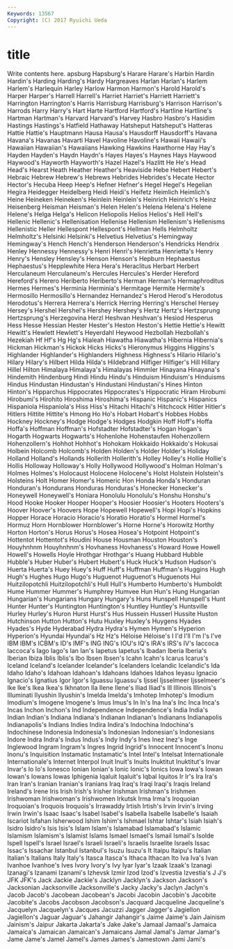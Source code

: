 ```yaml
---
Keywords: 13567 
Copyright: (C) 2017 Ryuichi Ueda
---
```


# title

Write contents here.
apsburg Hapsburg's Harare Harare's Harbin Hardin Hardin's Harding
Harding's Hardy Hargreaves Harlan Harlan's Harlem Harlem's Harlequin Harley Harlow
Harmon Harmon's Harold Harold's Harper Harper's Harrell Harrell's Harriet Harriet's
Harriett Harriett's Harrington Harrington's Harris Harrisburg Harrisburg's Harrison Harrison's Harrods
Harry Harry's Hart Harte Hartford Hartford's Hartline Hartline's Hartman Hartman's
Harvard Harvard's Harvey Hasbro Hasbro's Hasidim Hastings Hastings's Hatfield Hathaway
Hatsheput Hatsheput's Hatteras Hattie Hattie's Hauptmann Hausa Hausa's Hausdorff Hausdorff's
Havana Havana's Havanas Havarti Havel Havoline Havoline's Hawaii Hawaii's Hawaiian
Hawaiian's Hawaiians Hawking Hawkins Hawthorne Hay Hay's Hayden Hayden's Haydn
Haydn's Hayes Hayes's Haynes Hays Haywood Haywood's Hayworth Hayworth's Hazel
Hazel's Hazlitt He He's Head Head's Hearst Heath Heather Heather's
Heaviside Hebe Hebert Hebert's Hebraic Hebrew Hebrew's Hebrews Hebrides Hebrides's
Hecate Hector Hector's Hecuba Heep Heep's Hefner Hefner's Hegel Hegel's
Hegelian Hegira Heidegger Heidelberg Heidi Heidi's Heifetz Heimlich Heimlich's Heine
Heineken Heineken's Heinlein Heinlein's Heinrich Heinrich's Heinz Heisenberg Heisman Heisman's
Helen Helen's Helena Helena's Helene Helene's Helga Helga's Helicon Heliopolis
Helios Helios's Hell Hell's Hellenic Hellenic's Hellenisation Hellenise Hellenism Hellenism's
Hellenisms Hellenistic Heller Hellespont Hellespont's Hellman Hells Helmholtz Helmholtz's Helsinki
Helsinki's Helvetius Helvetius's Hemingway Hemingway's Hench Hench's Henderson Henderson's Hendricks
Hendrix Henley Hennessy Hennessy's Henri Henri's Henrietta Henrietta's Henry Henry's
Hensley Hensley's Henson Henson's Hepburn Hephaestus Hephaestus's Hepplewhite Hera Hera's
Heraclitus Herbart Herbert Herculaneum Herculaneum's Hercules Hercules's Herder Hereford Hereford's
Herero Heriberto Heriberto's Herman Herman's Hermaphroditus Hermes Hermes's Herminia Herminia's
Hermitage Hermite Hermite's Hermosillo Hermosillo's Hernandez Hernandez's Herod Herod's Herodotus
Herodotus's Herrera Herrera's Herrick Herring Herring's Herschel Hersey Hersey's Hershel
Hershel's Hershey Hershey's Hertz Hertz's Hertzsprung Hertzsprung's Herzegovina Herzl Heshvan
Heshvan's Hesiod Hesperus Hess Hesse Hessian Hester Hester's Heston Heston's
Hettie Hettie's Hewitt Hewitt's Hewlett Hewlett's Heyerdahl Heywood Hezbollah Hezbollah's
Hezekiah Hf Hf's Hg Hg's Hialeah Hiawatha Hiawatha's Hibernia Hibernia's
Hickman Hickman's Hickok Hicks Hicks's Hieronymus Higgins Higgins's Highlander Highlander's
Highlanders Highness Highness's Hilario Hilario's Hilary Hilary's Hilbert Hilda Hilda's
Hildebrand Hilfiger Hilfiger's Hill Hillary Hillel Hilton Himalaya Himalaya's Himalayas
Himmler Hinayana Hinayana's Hindemith Hindenburg Hindi Hindu Hindu's Hinduism Hinduism's
Hinduisms Hindus Hindustan Hindustan's Hindustani Hindustani's Hines Hinton Hinton's Hipparchus
Hippocrates Hippocrates's Hippocratic Hiram Hirobumi Hirobumi's Hirohito Hiroshima Hiroshima's Hispanic
Hispanic's Hispanics Hispaniola Hispaniola's Hiss Hiss's Hitachi Hitachi's Hitchcock Hitler
Hitler's Hitlers Hittite Hittite's Hmong Ho Ho's Hobart Hobart's Hobbes
Hobbs Hockney Hockney's Hodge Hodge's Hodges Hodgkin Hoff Hoff's Hoffa
Hoffa's Hoffman Hoffman's Hofstadter Hofstadter's Hogan Hogan's Hogarth Hogwarts Hogwarts's
Hohenlohe Hohenstaufen Hohenzollern Hohenzollern's Hohhot Hohhot's Hohokam Hokkaido Hokkaido's Hokusai
Holbein Holcomb Holcomb's Holden Holden's Holder Holder's Holiday Holland Holland's
Hollands Hollerith Hollerith's Holley Holley's Hollie Hollie's Hollis Holloway Holloway's
Holly Hollywood Hollywood's Holman Holman's Holmes Holmes's Holocaust Holocene Holocene's
Holst Holstein Holstein's Holsteins Holt Homer Homer's Homeric Hon Honda
Honda's Honduran Honduran's Hondurans Honduras Honduras's Honecker Honecker's Honeywell Honeywell's
Honiara Honolulu Honolulu's Honshu Honshu's Hood Hooke Hooker Hooper Hooper's
Hoosier Hoosier's Hooters Hooters's Hoover Hoover's Hoovers Hope Hopewell Hopewell's
Hopi Hopi's Hopkins Hopper Horace Horacio Horacio's Horatio Horatio's Hormel
Hormel's Hormuz Horn Hornblower Hornblower's Horne Horne's Horowitz Horthy Horton
Horton's Horus Horus's Hosea Hosea's Hotpoint Hotpoint's Hottentot Hottentot's Houdini
House Housman Houston Houston's Houyhnhnm Houyhnhnm's Hovhaness Hovhaness's Howard Howe
Howell Howell's Howells Hoyle Hrothgar Hrothgar's Huang Hubbard Hubble Hubble's
Huber Huber's Hubert Hubert's Huck Huck's Hudson Hudson's Huerta Huerta's
Huey Huey's Huff Huff's Huffman Huffman's Huggins Hugh Hugh's Hughes
Hugo Hugo's Huguenot Huguenot's Huguenots Hui Huitzilopotchli Huitzilopotchli's Hull Hull's
Humberto Humberto's Humboldt Hume Hummer Hummer's Humphrey Humvee Hun Hun's
Hung Hungarian Hungarian's Hungarians Hungary Hungary's Huns Hunspell Hunspell's Hunt
Hunter Hunter's Huntington Huntington's Huntley Huntley's Huntsville Hurley Hurley's Huron
Hurst Hurst's Hus Hussein Husserl Hussite Huston Hutchinson Hutton Hutton's
Hutu Huxley Huxley's Huygens Hyades Hyades's Hyde Hyderabad Hydra Hydra's
Hymen Hymen's Hyperion Hyperion's Hyundai Hyundai's Hz Hz's Héloise Héloise's
I I'd I'll I'm I's I've IBM IBM's ICBM's ID's
IMF's ING ING's IOU's IQ's IRA's IRS's IV's Iaccoca Iaccoca's
Iago Iago's Ian Ian's Iapetus Iapetus's Ibadan Iberia Iberia's Iberian
Ibiza Iblis Iblis's Ibo Ibsen Ibsen's Icahn Icahn's Icarus Icarus's
Iceland Iceland's Icelander Icelander's Icelanders Icelandic Icelandic's Ida Idaho Idaho's
Idahoan Idahoan's Idahoans Idahoes Idahos Ieyasu Ignacio Ignacio's Ignatius Igor
Igor's Iguassu Iguassu's Ijssel Ijsselmeer Ijsselmeer's Ike Ike's Ikea Ikea's
Ikhnaton Ila Ilene Ilene's Iliad Iliad's Ill Illinois Illinois's Illuminati
Ilyushin Ilyushin's Imelda Imelda's Imhotep Imhotep's Imodium Imodium's Imogene Imogene's
Imus Imus's In In's Ina Ina's Inc Inca Inca's Incas
Inchon Inchon's Ind Independence Independence's India India's Indian Indian's Indiana
Indiana's Indianan Indianan's Indianans Indianapolis Indianapolis's Indians Indies Indira Indira's
Indochina Indochina's Indochinese Indonesia Indonesia's Indonesian Indonesian's Indonesians Indore Indra
Indra's Indus Indus's Indy Indy's Ines Inez Inez's Inge Inglewood
Ingram Ingram's Ingres Ingrid Ingrid's Innocent Innocent's Inonu Inonu's Inquisition
Instamatic Instamatic's Intel Intel's Intelsat Internationale Internationale's Internet Interpol Inuit
Inuit's Inuits Inuktitut Inuktitut's Invar Invar's Io Io's Ionesco Ionian
Ionian's Ionic Ionic's Ionics Iowa Iowa's Iowan Iowan's Iowans Iowas
Iphigenia Iqaluit Iqaluit's Iqbal Iquitos Ir Ir's Ira Ira's Iran
Iran's Iranian Iranian's Iranians Iraq Iraq's Iraqi Iraqi's Iraqis Ireland
Ireland's Irene Iris Irish Irish's Irisher Irishman Irishman's Irishmen Irishwoman
Irishwoman's Irishwomen Irkutsk Irma Irma's Iroquoian Iroquoian's Iroquois Iroquois's Irrawaddy
Irtish Irtish's Irvin Irvin's Irving Irwin Irwin's Isaac Isaac's Isabel
Isabel's Isabella Isabelle Isabelle's Isaiah Iscariot Isfahan Isherwood Ishim Ishim's
Ishmael Ishtar Ishtar's Isiah Isiah's Isidro Isidro's Isis Isis's Islam
Islam's Islamabad Islamabad's Islamic Islamism Islamism's Islamist Islams Ismael Ismael's
Ismail Ismail's Isolde Ispell Ispell's Israel Israel's Israeli Israeli's Israelis
Israelite Israels Issac Issac's Issachar Istanbul Istanbul's Isuzu Isuzu's It
Itaipu Itaipu's Italian Italian's Italians Italy Italy's Itasca Itasca's Ithaca
Ithacan Ito Iva Iva's Ivan Ivanhoe Ivanhoe's Ives Ivory Ivory's
Ivy Iyar Iyar's Izaak Izaak's Izanagi Izanagi's Izanami Izanami's Izhevsk
Izmir Izod Izod's Izvestia Izvestia's J J's JFK JFK's Jack
Jackie Jackie's Jacklyn Jacklyn's Jackson Jackson's Jacksonian Jacksonville Jacksonville's Jacky
Jacky's Jaclyn Jaclyn's Jacob Jacob's Jacobean Jacobean's Jacobi Jacobin Jacobin's
Jacobite Jacobite's Jacobs Jacobson Jacobson's Jacquard Jacqueline Jacqueline's Jacquelyn Jacquelyn's
Jacques Jacuzzi Jagger Jagger's Jagiellon Jagiellon's Jaguar Jaguar's Jahangir Jahangir's
Jaime Jaime's Jain Jainism Jainism's Jaipur Jakarta Jakarta's Jake Jake's
Jamaal Jamaal's Jamaica Jamaica's Jamaican Jamaican's Jamaicans Jamal Jamal's Jamar
Jamar's Jame Jame's Jamel Jamel's James James's Jamestown Jami Jami's
